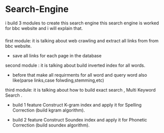 # Search-Engine
i build 3 modules to create this search engine
this search engine is worked for bbc website and i will explain that.
###
first module: it is talking about web crawling and extract all links from from bbc website.
 - save all links for each page in the database 

second module : it is talking about build inverted index for all words.
 - before that make all requirments for all word and query word also like(parse links,case folwding,stemming,etc)

third module: it is talking about how to build exact search , Multi Keyword Search .

- build 1 feature Construct K-gram index and apply it for Spelling Correction (build kgram algorithm).

- build 2 feature Construct Soundex index and apply it for Phonetic Correction (build soundex algorithm).

